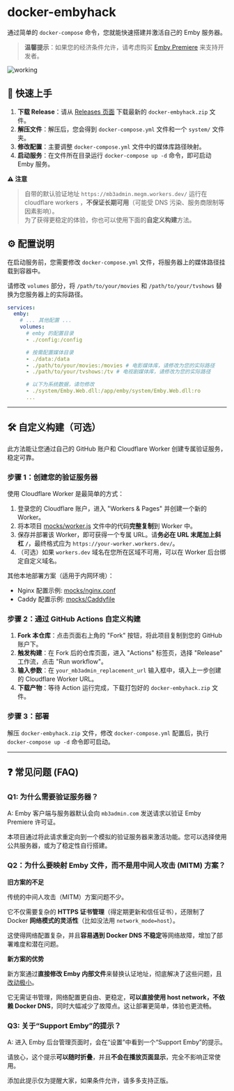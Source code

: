 # docker-embyhack

通过简单的 `docker-compose` 命令，您就能快速搭建并激活自己的 Emby 服务器。

> **温馨提示**：如果您的经济条件允许，请考虑购买 [Emby Premiere](https://emby.media/premiere.html) 来支持开发者。

![working](working.jpg)

## 🚀 快速上手

1.  **下载 Release**：请从 [Releases 页面](https://github.com/OpenGG/docker-embyhack/releases) 下载最新的 `docker-embyhack.zip` 文件。
2.  **解压文件**：解压后，您会得到 `docker-compose.yml` 文件和一个 `system/` 文件夹。
3.  **修改配置**：主要调整 `docker-compose.yml` 文件中的媒体库路径映射。
4.  **启动服务**：在文件所在目录运行 `docker-compose up -d` 命令，即可启动 Emby 服务。

**⚠️ 注意**

> 自带的默认验证地址 `https://mb3admin.megm.workers.dev/` 运行在 cloudflare workers ，**不保证长期可用**（可能受 DNS 污染、服务商限制等因素影响）。  
> 为了获得更稳定的体验，你也可以使用下面的**自定义构建**方法。

## ⚙️ 配置说明

在启动服务前，您需要修改 `docker-compose.yml` 文件，将服务器上的媒体路径挂载到容器中。

请修改 `volumes` 部分，将 `/path/to/your/movies` 和 `/path/to/your/tvshows` 替换为您服务器上的实际路径。

```yaml
services:
  emby:
    # ... 其他配置 ...
    volumes:
      # emby 的配置目录
      - ./config:/config

      # 按需配置媒体目录
      - ./data:/data
      - ./path/to/your/movies:/movies # 电影媒体库，请修改为您的实际路径
      - ./path/to/your/tvshows:/tv # 电视剧媒体库，请修改为您的实际路径

      # 以下为系统数据，请勿修改
      - ./system/Emby.Web.dll:/app/emby/system/Emby.Web.dll:ro
      ...
```
---

## 🛠️ 自定义构建（可选）

此方法能让您通过自己的 GitHub 账户和 Cloudflare Worker 创建专属验证服务，稳定可靠。

### 步骤 1：创建您的验证服务器

使用 Cloudflare Worker 是最简单的方式：

1.  登录您的 Cloudflare 账户，进入 "Workers & Pages" 并创建一个新的 Worker。
2.  将本项目 [mocks/worker.js](./mocks/worker.js) 文件中的代码**完整复制**到 Worker 中。
3.  保存并部署该 Worker，即可获得一个专属 URL。请**务必在 URL 末尾加上斜杠 `/`**，最终格式应为 `https://your-worker.workers.dev/`。
4.  （可选）如果 `workers.dev` 域名在您所在区域不可用，可以在 Worker 后台绑定自定义域名。

其他本地部署方案（适用于内网环境）：

* Nginx 配置示例: [mocks/nginx.conf](./mocks/nginx.conf)
* Caddy 配置示例: [mocks/Caddyfile](./mocks/Caddyfile)

### 步骤 2：通过 GitHub Actions 自定义构建

1.  **Fork 本仓库**：点击页面右上角的 "Fork" 按钮，将此项目复制到您的 GitHub 账户下。
2.  **触发构建**：在 Fork 后的仓库页面，进入 "Actions" 标签页，选择 "Release" 工作流，点击 "Run workflow"。
3.  **输入参数**：在 `your_mb3admin_replacement_url` 输入框中，填入上一步创建的 Cloudflare Worker URL。
4.  **下载产物**：等待 Action 运行完成，下载打包好的 `docker-embyhack.zip` 文件。

### 步骤 3：部署

解压 `docker-embyhack.zip` 文件，修改 `docker-compose.yml` 配置后，执行 `docker-compose up -d` 命令即可启动。

-----

## ❓ 常见问题 (FAQ)

### Q1: 为什么需要验证服务器？

A: Emby 客户端与服务器默认会向 `mb3admin.com` 发送请求以验证 Emby Premiere 许可证。

本项目通过将此请求重定向到一个模拟的验证服务器来激活功能。您可以选择使用公共服务器，或为了稳定性自行搭建。

### Q2：为什么要映射 Emby 文件，而不是用中间人攻击 (MITM) 方案？

**旧方案的不足**

传统的中间人攻击（MITM）方案问题不少。

它不仅需要复杂的 **HTTPS 证书管理**（得定期更新和信任证书），还限制了 Docker **网络模式的灵活性**（比如没法用 `network_mode=host`）。

这使得网络配置复杂，并且**容易遇到 Docker DNS 不稳定**等网络故障，增加了部署难度和潜在问题。

**新方案的优势**

新方案通过**直接修改 Emby 内部文件**来替换认证地址，彻底解决了这些问题，且[改动极小](scripts/variables.yaml#L64..L70)。

它无需证书管理，网络配置更自由、更稳定，**可以直接使用 host network，不依赖 Docker DNS**，同时大幅减少了故障点。这让部署更简单，体验也更流畅。

### Q3: 关于“Support Emby”的提示？

A: 进入 Emby 后台管理页面时，会在“设置”中看到一个“Support Emby”的提示。

请放心，这个提示**可以随时折叠**，并且**不会在播放页面显示**，完全不影响正常使用。

添加此提示仅为提醒大家，如果条件允许，请多多支持正版。

